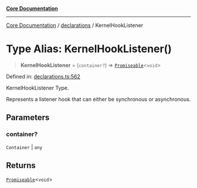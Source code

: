 [**Core Documentation**](../../README.md)

***

[Core Documentation](../../README.md) / [declarations](../README.md) / KernelHookListener

# Type Alias: KernelHookListener()

> **KernelHookListener** = (`container?`) => [`Promiseable`](Promiseable.md)\<`void`\>

Defined in: [declarations.ts:562](https://github.com/stonemjs/core/blob/e2200da501349da1fec304d821c002bb6d055b61/src/declarations.ts#L562)

KernelHookListener Type.

Represents a listener hook that can either be synchronous or asynchronous.

## Parameters

### container?

`Container` | `any`

## Returns

[`Promiseable`](Promiseable.md)\<`void`\>
